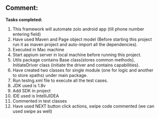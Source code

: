 

Comment:
----------------------------------
**Tasks completed:**

1. This framework will automate zolo android app (till phone number entering field)
2. Have used Maven and Page object model (Before starting this project run it as maven project and auto-import all the dependencies).
3. Executed in Mac machine
4. Start appium server in local machine before running this project.
5. Utils package contains Base class(stores common methods), InitiateDriver class (initiate the driver and contains capabilities).
6. Have created two classes for single module (one for logic and another to store xpaths) under main package.
7. Run testng.xml file to execute all the test cases.
8. JDK used is 1.8v
9. Add SDK in project
10. IDE used is IntelliJIDEA
11. Commented in test classes
12. Have used NEXT button click actions, swipe code commented (we can used swipe as well)





